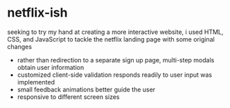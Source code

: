 # netflix-ish
seeking to try my hand at creating a more interactive website, i used HTML, CSS, and JavaScript to tackle the netflix landing page with some original changes

- rather than redirection to a separate sign up page, multi-step modals obtain user information
- customized client-side validation responds readily to user input was implemented
- small feedback animations better guide the user
- responsive to different screen sizes
